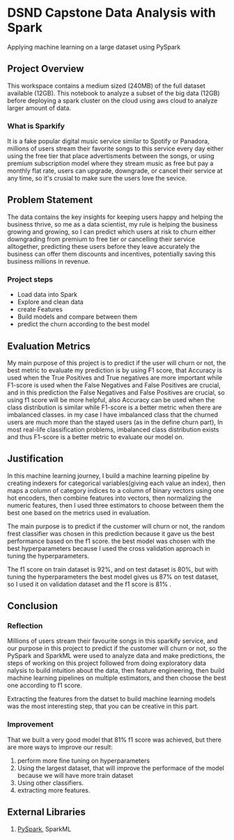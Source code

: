 # DSND Capstone Data Analysis with Spark

Applying machine learning on a large dataset using PySpark

##  Project Overview

This workspace contains a medium sized (240MB) of the full dataset available (12GB). 
This notebook to analyze a subset of the big data (12GB) before deploying a spark cluster on the cloud using aws cloud to analyze larger amount of data.

### What is Sparkify

It is a fake popular digital music service similar to Spotify or Panadora, millions of users stream their favorite songs to this service every day either using the free tier that place advertisments between the songs, or using premium subscription model where they stream music as free  but pay a monthly flat rate, users can upgrade, downgrade, or cancel their service at any time, so it's crusial to make sure the users love the sevice.

## Problem Statement
The data contains the key insights for keeping users happy and helping the business thrive, so me as a data scientist, my rule is helping the business growing and growing, so I can predict which users at risk to churn either downgrading from premium to free tier or cancelling their service alltogether, predicting these users before they leave accurately the business can offer them discounts and incentives, potentially saving this business millions in revenue. 

### Project steps

* Load data into Spark
* Explore and clean data
* create Features
* Build models and compare between them 
* predict the churn according to the best model

## Evaluation Metrics

My main purpose of this project is to predict if the user will churn or not, the best metric to evaluate my prediction is by using F1 score, that Accuracy is used when the True Positives and True negatives are more important while F1-score is used when the False Negatives and False Positives are crucial, and in this prediction the False Negatives and False Positives are crucial, so using f1 score will be more helpful, also Accuracy can be used when the class distribution is similar while F1-score is a better metric when there are imbalanced classes. in my case I have imbalanced class that the churned users are much more than the stayed users (as in the define churn part), In most real-life classification problems, imbalanced class distribution exists and thus F1-score is a better metric to evaluate our model on.

## Justification 
In this machine learning journey, I build a machine learning pipeline by creating indexers for categorical variables(giving each value an index), then  maps a column of category indices to a column of binary vectors using one hot encoders, then combine features into vectors, then normalizing the numeric features, then I used three estimators to choose between them the best one based on the metrics used in evaluation.

The main purpose is to predict if the customer will churn or not, the random frest classifier was chosen in this prediction because it gave us the best performance based on the f1 score. the best model was chosen with the best hyperparameters because I used the cross validation approach in tuning the hyperparameters.

The f1 score on train dataset is 92%, and on test dataset is 80%, but with tuning the hyperparameters the best model gives us 87% on test dataset, so I used it on validation dataset and the f1 score is 81% .

## Conclusion

### Reflection

Millions of users stream their favourite songs in this sparkify service, and our purpose in this project to predict if the customer will churn or not, so the PySpark and SparkML were used to analyze data and make predictions, the steps of working on this project followed from doing exploratory data nalysis to build intuition about the data, then feature engineering, then build machine learning pipelines on multiple estimators, and then choose the best one according to f1 score.

Extracting the features from the datset to build machine learning models was the most interesting step, that you can be creative in this part.

### Improvement

That we built a very good model that 81% f1 score was achieved, but there are more ways to improve our result:

1. perform more fine tuning on hyperparameters
2. Using the largest dataset, that will improve the performace of the model because we will have more train dataset
3. Using other classifiers.
4. extracting more features.


## External Libraries
1. [PySpark](https://spark.apache.org/docs/2.2.1/api/python/index.htm), SparkML
